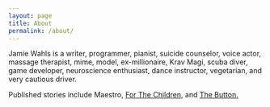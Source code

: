 ```yaml
---
layout: page
title: About
permalink: /about/
---
```


Jamie Wahls is a writer, programmer, pianist, suicide counselor, voice actor, massage therapist, mime, model, ex-millionaire, Krav Magi, scuba diver, game developer, neuroscience enthusiast, dance instructor, vegetarian, and very cautious driver.

Published stories include Maestro, [For The Children](http://mothershipzeta.org/), and [The Button.](http://www.sciphijournal.com/the-button-by-jamie-wahls/)
